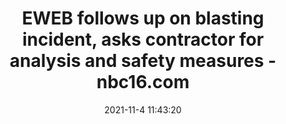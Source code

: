 ---
"title": "EWEB follows up on blasting incident, asks contractor for analysis and safety measures - nbc16.com"
"date": "2021-11-4 11:43:20"
"feed_name": "GOOGLENEWSCONSTRUCTION"
"feed_website": "https://news.google.com/search?q=construction%2Bincident&hl=en-US&gl=US&ceid=US:en"
"feed_rss": "https://news.google.com/rss/search?q=construction%2Bincident&hl=en-US&gl=US&ceid=US:en"
"link": "https://nbc16.com/news/local/eweb-follows-up-on-blasting-incident-asks-contractor-for-analysis-and-safety-measures-11-04-2021"
"source": "{'href': 'https://nbc16.com', 'title': 'nbc16.com'}"
"file": "_posts/2021-1-1-2e1d88ff9ce5f6ea02b517598d6d73a1da27a92c.md"
"accident": "1"
"drilling": "0"
"dead": "0"
"injured": "0"
"arrested": "0"
"place": "unknown place"
"where": "unknown site"
"causes": "unknown"
"place_uri": "unknown place"
---